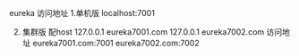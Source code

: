 eureka 访问地址
1.单机版 localhost:7001

2. 集群版
  配host
  127.0.0.1 eureka7001.com
  127.0.0.1 eureka7002.com
  访问地址
  eureka7001.com:7001
  eureka7002.com:7002
